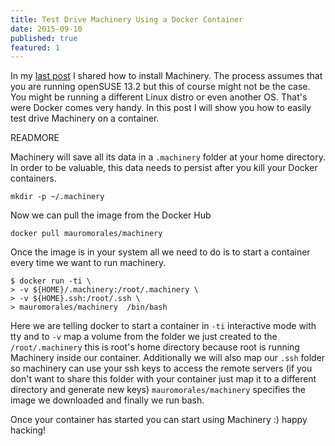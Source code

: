 ```yaml
---
title: Test Drive Machinery Using a Docker Container
date: 2015-09-10
published: true
featured: 1
---
```


In my [last post][1] I shared how to install Machinery. The process assumes that
you are running openSUSE 13.2 but this of course might not be the case. You
might be running a different Linux distro or even another OS. That's were Docker
comes very handy. In this post I will show you how to easily test drive
Machinery on a container.

READMORE

Machinery will save all its data in a `.machinery` folder at your home
directory. In order to be valuable, this data needs to persist after you kill
your Docker containers.

```shell
mkdir -p ~/.machinery
```


Now we can pull the image from the Docker Hub

```shell
docker pull mauromorales/machinery
```

Once the image is in your system all we need to do is to start a container every
time we want to run machinery.

```shell
$ docker run -ti \
> -v ${HOME}/.machinery:/root/.machinery \
> -v ${HOME}.ssh:/root/.ssh \
> mauromorales/machinery  /bin/bash
```

Here we are telling docker to start a container in `-ti` interactive mode with
tty and to `-v` map a volume from the folder we just created to the
`/root/.machinery` this is root's home directory because root is running
Machinery inside our container. Additionally we will also map our `.ssh` folder
so machinery can use your ssh keys to access the remote servers (if you don't
want to share this folder with your container just map it to a different
directory and generate new keys) `mauromorales/machinery` specifies the image we
downloaded and finally we run bash.

Once your container has started you can start using Machinery :) happy hacking!

[1]:/blogs/installing-machinery/

